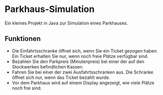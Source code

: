 # Parkhaus-Simulation

Ein kleines Projekt in Java zur Simulation eines Parkhauses.

## Funktionen

- Die Einfahrtsschranke öffnet sich, wenn Sie ein Ticket gezogen haben. Ein Ticket erhalten Sie nur, wenn noch freie Plätze verfügbar sind.
- Bezahlen Sie den Parkpreis (Minutenpreis) bei einer der auf den Stockwerken befindlichen Kassen.
- Fahren Sie bei einer der zwei Ausfahrtsschranken aus. Die Schranke öffnet sich nur, wenn das Ticket bezahlt wurde.
- Vor dem Parkhaus wird auf einem Display angezeigt, wie viele Plätze noch frei sind.

